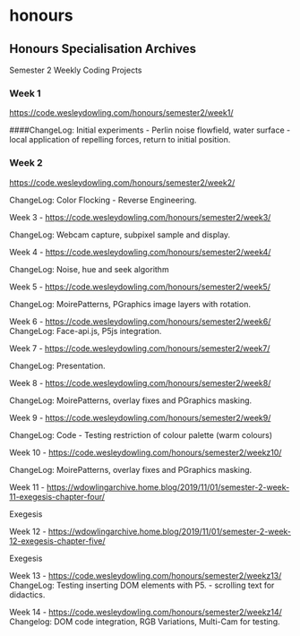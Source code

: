 # honours

## Honours Specialisation Archives

Semester 2 Weekly Coding Projects

### Week 1

https://code.wesleydowling.com/honours/semester2/week1/

####ChangeLog:
Initial experiments - Perlin noise flowfield, water surface - local application of repelling forces, return to initial position.

### Week 2

https://code.wesleydowling.com/honours/semester2/week2/

ChangeLog:
Color Flocking - Reverse Engineering.

Week 3 - https://code.wesleydowling.com/honours/semester2/week3/

ChangeLog:
Webcam capture, subpixel sample and display.

Week 4 - https://code.wesleydowling.com/honours/semester2/week4/

ChangeLog:
Noise, hue and seek algorithm

Week 5 - https://code.wesleydowling.com/honours/semester2/week5/

ChangeLog:
MoirePatterns, PGraphics image layers with rotation.

Week 6 - https://code.wesleydowling.com/honours/semester2/week6/
ChangeLog:
Face-api.js, P5js integration.

Week 7 - https://code.wesleydowling.com/honours/semester2/week7/

ChangeLog:
Presentation.

Week 8 - https://code.wesleydowling.com/honours/semester2/week8/

ChangeLog:
MoirePatterns, overlay fixes and PGraphics masking.


Week 9 - https://code.wesleydowling.com/honours/semester2/week9/

ChangeLog:
Code - Testing restriction of colour palette (warm colours)

Week 10 - https://code.wesleydowling.com/honours/semester2/weekz10/

ChangeLog:
MoirePatterns, overlay fixes and PGraphics masking.


Week 11 - https://wdowlingarchive.home.blog/2019/11/01/semester-2-week-11-exegesis-chapter-four/

Exegesis

Week 12 - https://wdowlingarchive.home.blog/2019/11/01/semester-2-week-12-exegesis-chapter-five/

Exegesis

Week 13 - https://code.wesleydowling.com/honours/semester2/weekz13/
ChangeLog:
Testing inserting DOM elements with P5. - scrolling text for didactics.

Week 14 - https://code.wesleydowling.com/honours/semester2/weekz14/
Changelog:
DOM code integration, RGB Variations, Multi-Cam for testing.
